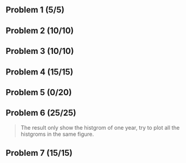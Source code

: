## Problem 1 (5/5)

## Problem 2 (10/10)

## Problem 3 (10/10)

## Problem 4 (15/15)

## Problem 5 (0/20)

## Problem 6 (25/25)

> The result only show the histgrom of one year, try to plot all the histgroms in the same figure.

## Problem 7 (15/15)

